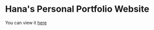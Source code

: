 # Hana's Personal Portfolio Website
You can view it [here](https://hlhughes.github.io/personal-website/)